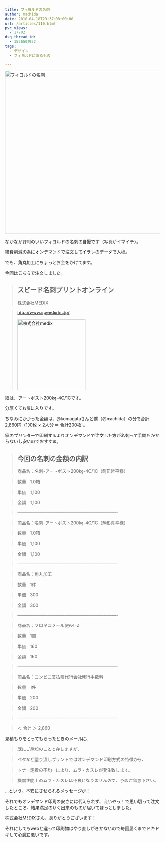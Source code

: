 ```yaml
---
title: フィヨルドの名刺
author: machida
date: 2010-04-18T23:37:08+00:00
url: /articles/110.html
pvc_views:
  - 17702
dsq_thread_id:
  - 1536502952
tags:
  - デザイン
  - フィヨルドにあるもの

---
```


  <a href="http://fjord.jp/wp-content/uploads/2010/04/name_cards.jpg"><img src="http://fjord.jp/wp-content/uploads/2010/04/name_cards-530x530.jpg" alt="フィヨルドの名刺" title="フィヨルドの名刺" width="530" height="530" class="alignnone size-medium wp-image-111" /></a>


なかなか評判のいいフィヨルドの名刺の自慢です（写真がイマイチ）。

経費削減の為にオンデマンドで注文してイラレのデータで入稿。

でも、角丸加工にちょっとお金をかけてます。

今回はこちらで注文しました。

> ## スピード名刺プリントオンライン
>
> 株式会社MEDIX

> <http://www.speedprint.jp/>
>
> 
>   <a href="http://www.speedprint.jp/"><img src="http://fjord.jp/wp-content/uploads/2010/04/medix.jpg" alt="株式会社medix" title="株式会社medix" width="222" height="230" class="alignnone size-full wp-image-122" /></a>
> 

紙は、アートポスト200kg-4C/1Cです。

分厚くてお気に入りです。

ちなみにかかった金額は、@komagataさんと僕（@machida）の分で合計2,860円（100枚 × 2人分 ＝ 合計200枚）。

家のプリンターで印刷するよりオンデマンドで注文した方が名刺って手間もかからないし安いのでおすすめ。

> ## 今回の名刺の金額の内訳
>
> 商品名：名刺-アートポスト200kg-4C/1C（町田哲平様）

> 数量：1.0箱

> 単価：1,100

> 金額：1,100

> &#8212;&#8212;&#8212;&#8212;&#8212;&#8212;&#8212;&#8212;&#8212;&#8212;&#8212;&#8212;&#8212;&#8212;&#8212;&#8212;&#8212;&#8212;&#8212;&#8212;&#8212;&#8212;&#8212;-

> 商品名：名刺-アートポスト200kg-4C/1C（駒形真幸様）

> 数量：1.0箱

> 単価：1,100

> 金額：1,100

> &#8212;&#8212;&#8212;&#8212;&#8212;&#8212;&#8212;&#8212;&#8212;&#8212;&#8212;&#8212;&#8212;&#8212;&#8212;&#8212;&#8212;&#8212;&#8212;&#8212;&#8212;&#8212;&#8212;-

> 商品名：角丸加工

> 数量：1件

> 単価：300

> 金額：300

> &#8212;&#8212;&#8212;&#8212;&#8212;&#8212;&#8212;&#8212;&#8212;&#8212;&#8212;&#8212;&#8212;&#8212;&#8212;&#8212;&#8212;&#8212;&#8212;&#8212;&#8212;&#8212;&#8212;-

> 商品名：クロネコメール便A4-2

> 数量：1冊

> 単価：160

> 金額：160

> &#8212;&#8212;&#8212;&#8212;&#8212;&#8212;&#8212;&#8212;&#8212;&#8212;&#8212;&#8212;&#8212;&#8212;&#8212;&#8212;&#8212;&#8212;&#8212;&#8212;&#8212;&#8212;&#8212;-

> 商品名：コンビニ支払票代行会社発行手数料

> 数量：1件

> 単価：200

> 金額：200

> &#8212;&#8212;&#8212;&#8212;&#8212;&#8212;&#8212;&#8212;&#8212;&#8212;&#8212;&#8212;&#8212;&#8212;&#8212;&#8212;&#8212;&#8212;&#8212;&#8212;&#8212;&#8212;&#8212;-

> ＜ 合計 ＞ 2,860

見積もりをとってもらったときのメールに、

> 既にご承知のことと存じますが、

> ベタなど塗り潰しプリントではオンデマンド印刷方式の特徴から、

> トナー定着の不均一により、ムラ・カスレが発生致します。

> 機器性能上のムラ・カスレは不良となりませんので、予めご留意下さい。

…という、不安にさせられるメッセージが！

それでもオンデマンド印刷の安さには代えられず、えいやっ！で思い切って注文したところ、結果満足のいく出来のものが届いてほっとしました。

株式会社MEDIXさん、ありがとうございます！

それにしてもwebと違って印刷物はやり直しがきかないので毎回届くまでドキドキして心臓に悪いです。
